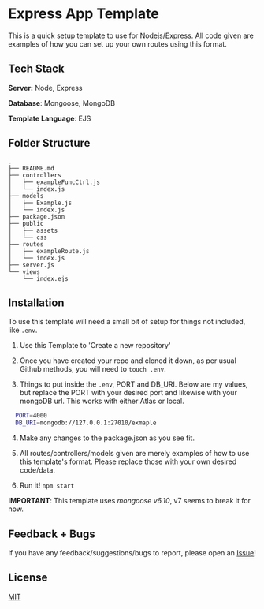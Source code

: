 
# Express App Template

This is a quick setup template to use for Nodejs/Express. All code given are examples of how you can set up your own routes using this format. 



## Tech Stack

**Server:** Node, Express

**Database**: Mongoose, MongoDB

**Template Language**: EJS




## Folder Structure

```
.
├── README.md
├── controllers
│   ├── exampleFuncCtrl.js
│   └── index.js
├── models
│   ├── Example.js
│   └── index.js
├── package.json
├── public
│   ├── assets
│   └── css
├── routes
│   ├── exampleRoute.js
│   └── index.js
├── server.js
└── views
    └── index.ejs
```


## Installation

To use this template will need a small bit of setup for things not included, like ```.env```.

1. Use this Template to 'Create a new repository'

2. Once you have created your repo and cloned it down, as per usual Github methods, you will need to ```touch .env```.

3. Things to put inside the ```.env```, PORT and DB_URI. Below are my values, but replace the PORT with your desired port and likewise with your mongoDB url. This works with either Atlas or local.


```bash
  PORT=4000
  DB_URI=mongodb://127.0.0.1:27010/exmaple
```

4. Make any changes to the package.json as you see fit.

5. All routes/controllers/models given are merely examples of how to use this template's format. Please replace those with your own desired code/data.

6. Run it! ```npm start```

**IMPORTANT**: This template uses *mongoose v6.10*, v7 seems to break it for now.
## Feedback + Bugs

If you have any feedback/suggestions/bugs to report, please open an [Issue](https://github.com/NikkiHmltn/express-app-template/issues)!


## License

[MIT](https://choosealicense.com/licenses/mit/)


